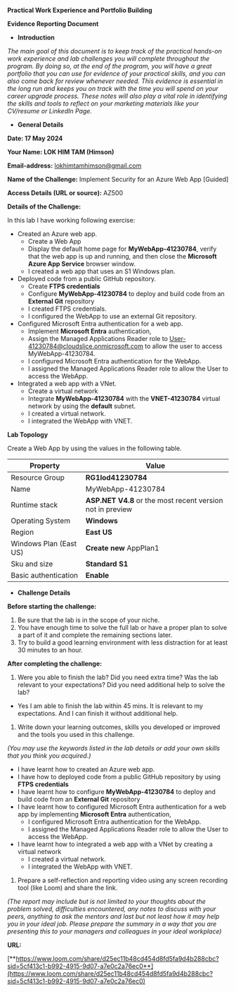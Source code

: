 **Practical Work Experience and Portfolio Building**

**Evidence Reporting Document**

- **Introduction**

_The main goal of this document is to keep track of the practical hands-on work experience and lab challenges you will complete throughout the program. By doing so, at the end of the program, you will have a great portfolio that you can use for evidence of your practical skills, and you can also come back for review whenever needed. This evidence is essential in the long run and keeps you on track with the time you will spend on your career upgrade process. These notes will also play a vital role in identifying the skills and tools to reflect on your marketing materials like your CV/resume or LinkedIn Page._

- **General Details**

**Date: 17 May 2024**

**Your Name: LOK HIM TAM (Himson)**

**Email-address:** <lokhimtamhimson@gmail.com>

**Name of the Challenge:** Implement Security for an Azure Web App \[Guided\]

**Access Details (URL or source):** AZ500

**Details of the Challenge:**

In this lab I have working following exercise:

- Created an Azure web app.
  - Create a Web App
  - Display the default home page for **MyWebApp-41230784**, verify that the web app is up and running, and then close the **Microsoft Azure App Service** browser window.
  - I created a web app that uses an S1 Windows plan.
- Deployed code from a public GitHub repository.
  - Create **FTPS credentials**
  - Configure **MyWebApp-41230784** to deploy and build code from an **External Git** repository
  - I created FTPS credentials.
  - I configured the WebApp to use an external Git repository.
- Configured Microsoft Entra authentication for a web app.
  - Implement **Microsoft Entra** authentication,
  - Assign the Managed Applications Reader role to <User-41230784@cloudslice.onmicrosoft.com> to allow the user to access MyWebApp-41230784.
  - I configured Microsoft Entra authentication for the WebApp.
  - I assigned the Managed Applications Reader role to allow the User to access the WebApp.
- Integrated a web app with a VNet.
  - Create a virtual network
  - Integrate **MyWebApp-41230784** with the **VNET-41230784** virtual network by using the **default** subnet.
  - I created a virtual network.
  - I integrated the WebApp with VNET.

**Lab Topology**

Create a Web App by using the values in the following table.

| **Property** | **Value** |
| --- | --- |
| Resource Group | **RG1lod41230784** |
| Name | MyWebApp-41230784 |
| Runtime stack | **ASP.NET V4.8** or the most recent version not in preview |
| Operating System | **Windows** |
| Region | **East US** |
| Windows Plan (East US) | **Create new** AppPlan1 |
| Sku and size | **Standard S1** |
| Basic authentication | **Enable** |

- **Challenge Details**

**Before starting the challenge:**

1. Be sure that the lab is in the scope of your niche.
2. You have enough time to solve the full lab or have a proper plan to solve a part of it and complete the remaining sections later.
3. Try to build a good learning environment with less distraction for at least 30 minutes to an hour.

**After completing the challenge:**

1. Were you able to finish the lab? Did you need extra time? Was the lab relevant to your expectations? Did you need additional help to solve the lab?

- Yes I am able to finish the lab within 45 mins. It is relevant to my expectations. And I can finish it without additional help.

1. Write down your learning outcomes, skills you developed or improved and the tools you used in this challenge.

_(You may use the keywords listed in the lab details or add your own skills that you think you acquired.)_

- I have learnt how to created an Azure web app.
- I have how to deployed code from a public GitHub repository by using **FTPS credentials**
- I have learnt how to configure **MyWebApp-41230784** to deploy and build code from an **External Git** repository
- I have learnt how to configured Microsoft Entra authentication for a web app by implementing **Microsoft Entra** authentication,
  - I configured Microsoft Entra authentication for the WebApp.
  - I assigned the Managed Applications Reader role to allow the User to access the WebApp.
- I have learnt how to integrated a web app with a VNet by creating a virtual network
  - I created a virtual network.
  - I integrated the WebApp with VNET.

1. Prepare a self-reflection and reporting video using any screen recording tool (like Loom) and share the link.

_(The report may include but is not limited to your thoughts about the problem solved, difficulties encountered, any notes to discuss with your peers, anything to ask the mentors and last but not least how it may help you in your ideal job. Please prepare the summary in a way that you are presenting this to your managers and colleagues in your ideal workplace)_

**URL:**

[**https://www.loom.com/share/d25ec11b48cd454d8fd5fa9d4b288cbc?sid=5cf413c1-b992-4915-9d07-a7e0c2a76ec0**](https://www.loom.com/share/d25ec11b48cd454d8fd5fa9d4b288cbc?sid=5cf413c1-b992-4915-9d07-a7e0c2a76ec0)